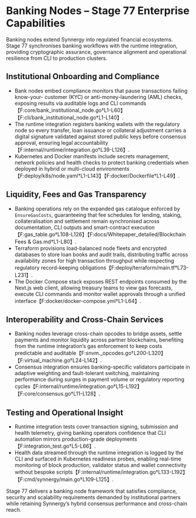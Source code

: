 # Banking Nodes – Stage 77 Enterprise Capabilities

Banking nodes extend Synnergy into regulated financial ecosystems. Stage 77
synchronises banking workflows with the runtime integration, providing
cryptographic assurance, governance alignment and operational resilience from
CLI to production clusters.

## Institutional Onboarding and Compliance

- Bank nodes embed compliance monitors that pause transactions failing know-your-
  customer (KYC) or anti-money-laundering (AML) checks, exposing results via
  auditable logs and CLI commands【F:core/bank_institutional_node.go†L1-L60】【F:cli/bank_institutional_node.go†L1-L140】.
- The runtime integration registers banking wallets with the regulatory node so
  every transfer, loan issuance or collateral adjustment carries a digital
  signature validated against stored public keys before consensus approval,
  ensuring legal accountability【F:internal/runtime/integration.go†L39-L126】.
- Kubernetes and Docker manifests include secrets management, network policies
  and health checks to protect banking credentials when deployed in hybrid or
  multi-cloud environments【F:deploy/k8s/node.yaml†L1-L143】【F:docker/Dockerfile†L1-L49】.

## Liquidity, Fees and Gas Transparency

- Banking operations rely on the expanded gas catalogue enforced by
  `EnsureGasCosts`, guaranteeing that fee schedules for lending, staking,
  collateralisation and settlement remain synchronised across documentation,
  CLI outputs and smart-contract execution【F:gas_table.go†L108-L126】【F:docs/Whitepaper_detailed/Blockchain Fees & Gas.md†L1-L80】.
- Terraform provisions load-balanced node fleets and encrypted databases to store
  loan books and audit trails, distributing traffic across availability zones for
  high transaction throughput while respecting regulatory record-keeping
  obligations【F:deploy/terraform/main.tf†L73-L231】.
- The Docker Compose stack exposes REST endpoints consumed by the Next.js web
  client, allowing treasury teams to view gas forecasts, execute CLI commands and
  monitor wallet approvals through a unified interface【F:docker/docker-compose.yml†L1-L64】.

## Interoperability and Cross-Chain Services

- Banking nodes leverage cross-chain opcodes to bridge assets, settle payments
  and monitor liquidity across partner blockchains, benefiting from the runtime
  integration’s gas enforcement to keep costs predictable and auditable【F:snvm._opcodes.go†L200-L320】【F:virtual_machine.go†L24-L142】.
- Consensus integration ensures banking-specific validators participate in
  adaptive weighting and fault-tolerant switching, maintaining performance during
  surges in payment volume or regulatory reporting cycles【F:internal/runtime/integration.go†L15-L192】【F:core/consensus.go†L11-L128】.

## Testing and Operational Insight

- Runtime integration tests cover transaction signing, submission and health
  telemetry, giving banking operators confidence that CLI automation mirrors
  production-grade deployments【F:integration_test.go†L5-L66】.
- Health data streamed through the runtime integration is logged by the CLI and
  surfaced in Kubernetes readiness probes, enabling real-time monitoring of block
  production, validator status and wallet connectivity without bespoke scripts【F:internal/runtime/integration.go†L133-L192】【F:cmd/synnergy/main.go†L109-L125】.

Stage 77 delivers a banking node framework that satisfies compliance, security
and scalability requirements demanded by institutional partners while retaining
Synnergy’s hybrid consensus performance and cross-chain reach.

